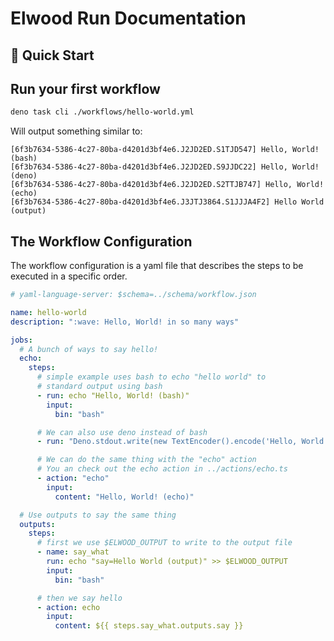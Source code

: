 # Elwood Run Documentation

## 🚀 Quick Start

## Run your first workflow
```bash
deno task cli ./workflows/hello-world.yml
```

Will output something similar to:
```
[6f3b7634-5386-4c27-80ba-d4201d3bf4e6.J2JD2ED.S1TJD547] Hello, World! (bash)
[6f3b7634-5386-4c27-80ba-d4201d3bf4e6.J2JD2ED.S9JJDC22] Hello, World! (deno)
[6f3b7634-5386-4c27-80ba-d4201d3bf4e6.J2JD2ED.S2TTJB747] Hello, World! (echo)
[6f3b7634-5386-4c27-80ba-d4201d3bf4e6.J3JTJ3864.S1JJJA4F2] Hello World (output)
```

## The Workflow Configuration
The workflow configuration is a yaml file that describes the steps to be executed in a
specific order.

```yaml
# yaml-language-server: $schema=../schema/workflow.json

name: hello-world
description: ":wave: Hello, World! in so many ways"

jobs:
  # A bunch of ways to say hello!
  echo:
    steps:
      # simple example uses bash to echo "hello world" to
      # standard output using bash
      - run: echo "Hello, World! (bash)"
        input:
          bin: "bash"

      # We can also use deno instead of bash
      - run: "Deno.stdout.write(new TextEncoder().encode('Hello, World! (deno)'));"

      # We can do the same thing with the "echo" action
      # You an check out the echo action in ../actions/echo.ts
      - action: "echo"
        input:
          content: "Hello, World! (echo)"

  # Use outputs to say the same thing
  outputs:
    steps:
      # first we use $ELWOOD_OUTPUT to write to the output file
      - name: say_what
        run: echo "say=Hello World (output)" >> $ELWOOD_OUTPUT
        input:
          bin: "bash"

      # then we say hello
      - action: echo
        input:
          content: ${{ steps.say_what.outputs.say }}
```

